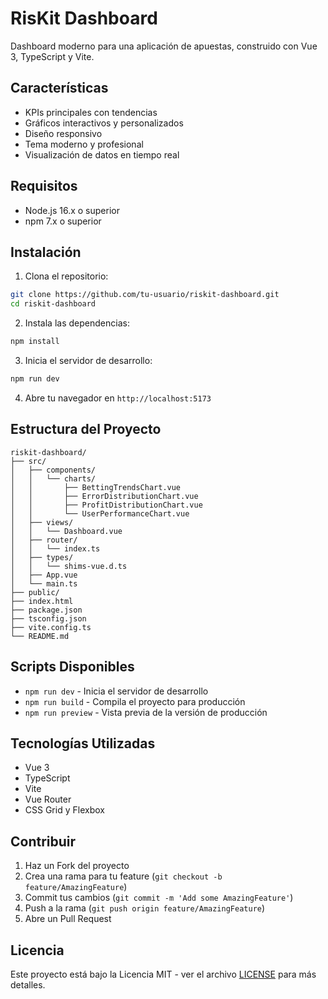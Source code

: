 # RisKit Dashboard

Dashboard moderno para una aplicación de apuestas, construido con Vue 3, TypeScript y Vite.

## Características

- KPIs principales con tendencias
- Gráficos interactivos y personalizados
- Diseño responsivo
- Tema moderno y profesional
- Visualización de datos en tiempo real

## Requisitos

- Node.js 16.x o superior
- npm 7.x o superior

## Instalación

1. Clona el repositorio:
```bash
git clone https://github.com/tu-usuario/riskit-dashboard.git
cd riskit-dashboard
```

2. Instala las dependencias:
```bash
npm install
```

3. Inicia el servidor de desarrollo:
```bash
npm run dev
```

4. Abre tu navegador en `http://localhost:5173`

## Estructura del Proyecto

```
riskit-dashboard/
├── src/
│   ├── components/
│   │   └── charts/
│   │       ├── BettingTrendsChart.vue
│   │       ├── ErrorDistributionChart.vue
│   │       ├── ProfitDistributionChart.vue
│   │       └── UserPerformanceChart.vue
│   ├── views/
│   │   └── Dashboard.vue
│   ├── router/
│   │   └── index.ts
│   ├── types/
│   │   └── shims-vue.d.ts
│   ├── App.vue
│   └── main.ts
├── public/
├── index.html
├── package.json
├── tsconfig.json
├── vite.config.ts
└── README.md
```

## Scripts Disponibles

- `npm run dev` - Inicia el servidor de desarrollo
- `npm run build` - Compila el proyecto para producción
- `npm run preview` - Vista previa de la versión de producción

## Tecnologías Utilizadas

- Vue 3
- TypeScript
- Vite
- Vue Router
- CSS Grid y Flexbox

## Contribuir

1. Haz un Fork del proyecto
2. Crea una rama para tu feature (`git checkout -b feature/AmazingFeature`)
3. Commit tus cambios (`git commit -m 'Add some AmazingFeature'`)
4. Push a la rama (`git push origin feature/AmazingFeature`)
5. Abre un Pull Request

## Licencia

Este proyecto está bajo la Licencia MIT - ver el archivo [LICENSE](LICENSE) para más detalles.
